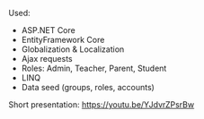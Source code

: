 Used:
- ASP.NET Core
- EntityFramework Core
- Globalization & Localization
- Ajax requests
- Roles: Admin, Teacher, Parent, Student
- LINQ
- Data seed (groups, roles, accounts)

Short presentation: https://youtu.be/YJdvrZPsrBw
